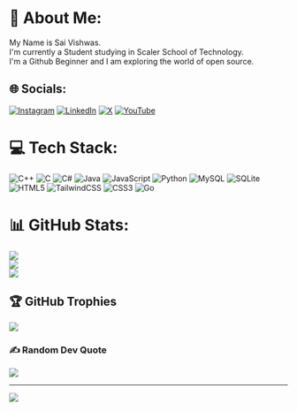 # 💫 About Me:
My Name is Sai Vishwas. <br>I'm currently a Student studying in Scaler School of Technology. <br>I'm a Github Beginner and I am exploring the world of open source. 


## 🌐 Socials:
[![Instagram](https://img.shields.io/badge/Instagram-%23E4405F.svg?logo=Instagram&logoColor=white)](https://instagram.com/saivishwasgooty) [![LinkedIn](https://img.shields.io/badge/LinkedIn-%230077B5.svg?logo=linkedin&logoColor=white)](https://linkedin.com/in/sai-vishwas-gooty) [![X](https://img.shields.io/badge/X-black.svg?logo=X&logoColor=white)](https://x.com/saivishwasgooty) [![YouTube](https://img.shields.io/badge/YouTube-%23FF0000.svg?logo=YouTube&logoColor=white)](https://youtube.com/@guidetointernet902) 

# 💻 Tech Stack:
![C++](https://img.shields.io/badge/c++-%2300599C.svg?style=for-the-badge&logo=c%2B%2B&logoColor=white) ![C](https://img.shields.io/badge/c-%2300599C.svg?style=for-the-badge&logo=c&logoColor=white) ![C#](https://img.shields.io/badge/c%23-%23239120.svg?style=for-the-badge&logo=csharp&logoColor=white) ![Java](https://img.shields.io/badge/java-%23ED8B00.svg?style=for-the-badge&logo=openjdk&logoColor=white) ![JavaScript](https://img.shields.io/badge/javascript-%23323330.svg?style=for-the-badge&logo=javascript&logoColor=%23F7DF1E) ![Python](https://img.shields.io/badge/python-3670A0?style=for-the-badge&logo=python&logoColor=ffdd54) ![MySQL](https://img.shields.io/badge/mysql-4479A1.svg?style=for-the-badge&logo=mysql&logoColor=white) ![SQLite](https://img.shields.io/badge/sqlite-%2307405e.svg?style=for-the-badge&logo=sqlite&logoColor=white) ![HTML5](https://img.shields.io/badge/html5-%23E34F26.svg?style=for-the-badge&logo=html5&logoColor=white) ![TailwindCSS](https://img.shields.io/badge/tailwindcss-%2338B2AC.svg?style=for-the-badge&logo=tailwind-css&logoColor=white) ![CSS3](https://img.shields.io/badge/css3-%231572B6.svg?style=for-the-badge&logo=css3&logoColor=white) ![Go](https://img.shields.io/badge/go-%2300ADD8.svg?style=for-the-badge&logo=go&logoColor=white)
# 📊 GitHub Stats:
![](https://github-readme-stats.vercel.app/api?username=G-SaiVishwas&theme=dark&hide_border=false&include_all_commits=true&count_private=true)<br/>
![](https://github-readme-streak-stats.herokuapp.com/?user=G-SaiVishwas&theme=dark&hide_border=false)<br/>
![](https://github-readme-stats.vercel.app/api/top-langs/?username=G-SaiVishwas&theme=dark&hide_border=false&include_all_commits=true&count_private=true&layout=compact)

## 🏆 GitHub Trophies
![](https://github-profile-trophy.vercel.app/?username=G-SaiVishwas&theme=radical&no-frame=false&no-bg=true&margin-w=4)

### ✍️ Random Dev Quote
![](https://quotes-github-readme.vercel.app/api?type=horizontal&theme=radical)

---
[![](https://visitcount.itsvg.in/api?id=G-SaiVishwas&icon=0&color=0)](https://visitcount.itsvg.in)

<!-- Proudly created with GPRM ( https://gprm.itsvg.in ) -->
